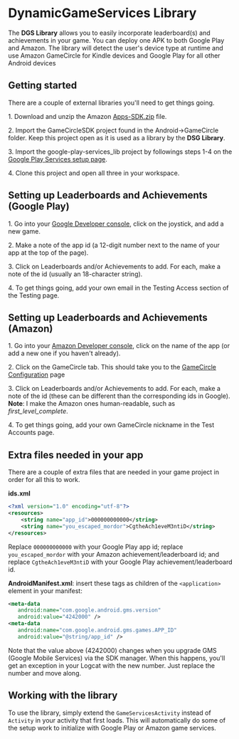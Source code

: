 # DynamicGameServices Library

The **DGS Library** allows you to easily incorporate leaderboard(s) and achievements in your game. You can deploy one APK to both Google Play and Amazon. The library will detect the user's device type at runtime and use Amazon GameCircle for Kindle devices and Google Play for all other Android devices

## Getting started

There are a couple of external libraries you'll need to get things going.

1\. Download and unzip the Amazon [Apps-SDK.zip](https://developer.amazon.com/public/resources/development-tools/sdk) file. 

2\. Import the GameCircleSDK project found in the Android-&gt;GameCircle folder. Keep this project open as it is used as a library by the **DSG Library**.

3\. Import the google-play-services_lib project by followings steps 1-4 on the [Google Play Services setup page](http://developer.android.com/google/play-services/setup.html#Install). 

4\. Clone this project and open all three in your workspace.

## Setting up Leaderboards and Achievements (Google Play)

1\. Go into your [Google Developer console](https://play.google.com/apps/publish/), click on the joystick, and add a new game. 

2\. Make a note of the app id (a 12-digit number next to the name of your app at the top of the page).

3\. Click on Leaderboards and/or Achievements to add. For each, make a note of the id (usually an 18-character string).

4\. To get things going, add your own email in the Testing Access section of the Testing page.

## Setting up Leaderboards and Achievements (Amazon)

1\. Go into your [Amazon Developer console](https://developer.amazon.com/home.html), click on the name of the app (or add a new one if you haven't already). 

2\. Click on the GameCircle tab. This should take you to the [GameCircle Configuration](https://developer.amazon.com/gc/cfg/index.html) page

3\. Click on Leaderboards and/or Achievements to add. For each, make a note of the id (these can be different than the corresponding ids in Google). **Note**: I make the Amazon ones human-readable, such as _first_level_complete_.

4\. To get things going, add your own GameCircle nickname in the Test Accounts page.

## Extra files needed in your app

There are a couple of extra files that are needed in your game project in order for all this to work.

**ids.xml**
```xml
<?xml version="1.0" encoding="utf-8"?>
<resources>
    <string name="app_id">000000000000</string>
    <string name="you_escaped_mordor">CgtheAch1eveM3ntiD</string>
</resources>
```
Replace `000000000000` with your Google Play app id; replace `you_escaped_mordor` with your Amazon achievement/leaderboard id; and replace `CgtheAch1eveM3ntiD` with your Google Play achievement/leaderboard id. 

**AndroidManifest.xml**: insert these tags as children of the `<application>` element in your manifest: 
```xml
<meta-data
   android:name="com.google.android.gms.version"
   android:value="4242000" />
<meta-data
   android:name="com.google.android.gms.games.APP_ID"
   android:value="@string/app_id" />
```
Note that the value above (4242000) changes when you upgrade GMS (Google Mobile Services) via the SDK manager. When this happens, you'll get an exception in your Logcat with the new number. Just replace the number and move along.

## Working with the library

To use the library, simply extend the `GameServicesActivity` instead of `Activity` in your activity that first loads. This will automatically do some of the setup work to initialize with Google Play or Amazon game services.


